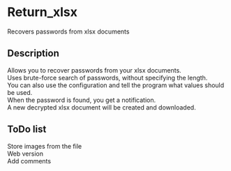 # Return_xlsx
Recovers passwords from xlsx documents

## Description ##
Allows you to recover passwords from your xlsx documents. \
Uses brute-force search of passwords, without specifying the length. \
You can also use the configuration and tell the program
what values should be used. \
When the password is found, you get a notification. \
A new decrypted xlsx document will be created and downloaded.

## ToDo list ##
Store images from the file \
Web version \
Add comments
